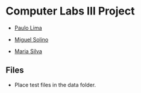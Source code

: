 # Computer Labs III Project

* [Paulo Lima](https://github.com/paulolima18)

* [Miguel Solino](https://github.com/Manilator)

* [Maria Silva](https://github.com/msilva99)


## Files

* Place test files in the data folder.

